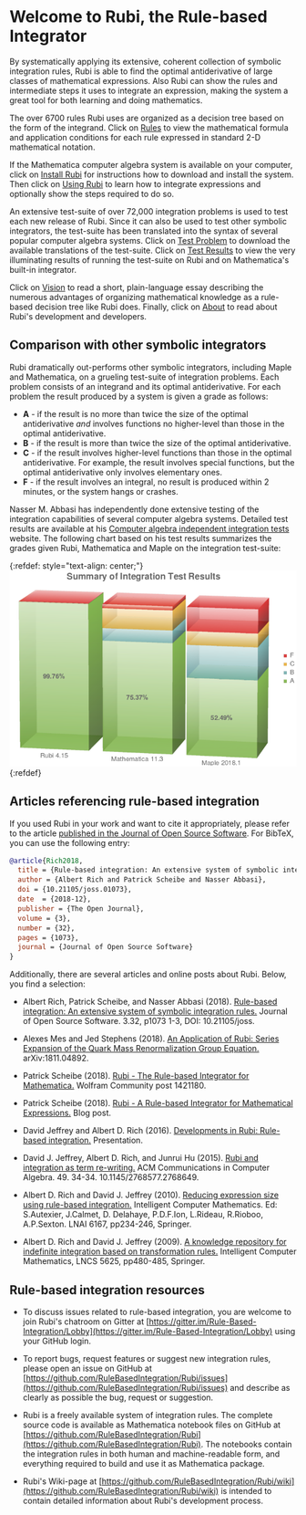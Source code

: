 # Welcome to Rubi, the Rule-based Integrator

By systematically applying its extensive, coherent collection of symbolic integration rules, Rubi is able to find the optimal antiderivative of large classes of mathematical expressions. Also Rubi can show the rules and intermediate steps it uses to integrate an expression, making the system a great tool for both learning and doing mathematics.

The over 6700 rules Rubi uses are organized as a decision tree based on the form of the integrand. Click on [Rules](https://rulebasedintegration.org/integrationRules.html) to view the mathematical formula and application conditions for each rule expressed in standard 2-D mathematical notation.

If the Mathematica computer algebra system is available on your computer, click on [Install Rubi](https://rulebasedintegration.org/downloadRubi.html) for instructions how to download and install the system. Then click on [Using Rubi](https://rulebasedintegration.org/usingRubi.html) to learn how to integrate expressions and optionally show the steps required to do so.

An extensive test-suite of over 72,000 integration problems is used to test each new release of Rubi. Since it can also be used to test other symbolic integrators, the test-suite has been translated into the syntax of several popular computer algebra systems. Click on [Test Problem](https://rulebasedintegration.org/testProblems.html) to download the available translations of the test-suite. Click on [Test Results](https://rulebasedintegration.org/testResults.html) to view the very illuminating results of running the test-suite on Rubi and on Mathematica's built-in integrator.

Click on [Vision](https://rulebasedintegration.org/vision.html) to read a short, plain-language essay describing the numerous advantages of organizing mathematical knowledge as a rule-based decision tree like Rubi does. Finally, click on [About](https://rulebasedintegration.org/about.html) to read about Rubi's development and developers.


## Comparison with other symbolic integrators

Rubi dramatically out-performs other symbolic integrators, including Maple and Mathematica, on a grueling test-suite of integration problems. Each problem consists of an integrand and its optimal antiderivative. For each problem the result produced by a system is given a grade as follows:

- **A** - if the result is no more than twice the size of the optimal antiderivative *and* involves functions no higher-level than those in the optimal antiderivative.
- **B** - if the result is more than twice the size of the optimal antiderivative.
- **C** - if the result involves higher-level functions than those in the optimal antiderivative. For example, the result involves special functions, but the optimal antiderivative only involves elementary ones.
- **F** - if the result involves an integral, no result is produced within 2 minutes, or the system hangs or crashes.

Nasser M. Abbasi has independently done extensive testing of the integration capabilities of several computer algebra systems. Detailed test results are available at his [Computer algebra independent integration tests](https://www.12000.org/my_notes/CAS_integration_tests/reports/rubi_4_15_2/) website. The following chart based on his test results summarizes the grades given Rubi, Mathematica and Maple on the integration test-suite:

{:refdef: style="text-align: center;"}
![integrationTestResultsChart](integrationTestResultsChart.png)
{:refdef}


## Articles referencing rule-based integration

If you used Rubi in your work and want to cite it appropriately, please refer to the article [published in the Journal of Open Source Software](https://doi.org/10.21105/joss.01073). For BibTeX, you can use the following entry:

```bibtex
@article{Rich2018,
  title = {Rule-based integration: An extensive system of symbolic integration rules},
  author = {Albert Rich and Patrick Scheibe and Nasser Abbasi},
  doi = {10.21105/joss.01073},
  date  = {2018-12},
  publisher = {The Open Journal},
  volume = {3},
  number = {32},
  pages = {1073},
  journal = {Journal of Open Source Software}
}
```

Additionally, there are several articles and online posts about Rubi. Below, you find a selection:

- Albert Rich, Patrick Scheibe, and Nasser Abbasi (2018). [Rule-based integration: An extensive system of symbolic integration rules.](https://doi.org/10.21105/joss.01073) Journal of Open Source Software. 3.32, p1073 1-3, DOI: 10.21105/joss.

- Alexes Mes and Jed Stephens (2018). [An Application of Rubi: Series Expansion of the Quark Mass Renormalization Group Equation.](https://arxiv.org/abs/1811.04892) arXiv:1811.04892.

- Patrick Scheibe (2018). [Rubi - The Rule-based Integrator for Mathematica.](https://community.wolfram.com/groups/-/m/t/1421180) Wolfram Community post 1421180.

- Patrick Scheibe (2018). [Rubi - A Rule-based Integrator for Mathematical Expressions.](http://halirutan.de/programming/Rubi/) Blog post.

- David Jeffrey and Albert D. Rich (2016). [Developments in Rubi: Rule-based integration.]( https://www.unirioja.es/dptos/dmc/EACA2016/talks/Jeffrey.pdf) Presentation.

- David J. Jeffrey, Albert D. Rich, and Junrui Hu (2015). [Rubi and integration as term re-writing.](https://www.researchgate.net/publication/277344311_RUBI_and_integration_as_term_re-writing) ACM Communications in Computer Algebra. 49. 34-34. 10.1145/2768577.2768649.

- Albert D. Rich and David J. Jeffrey (2010). [Reducing expression size using rule-based integration.](http://www.apmaths.uwo.ca/~djeffrey/Offprints/Calc2010final.pdf) Intelligent Computer Mathematics. Ed: S.Autexier, J.Calmet, D. Delahaye, P.D.F.Ion, L.Rideau, R.Rioboo, A.P.Sexton. LNAI 6167, pp234-246, Springer.

- Albert D. Rich and David J. Jeffrey (2009). [A knowledge repository for indefinite integration based on transformation rules.](http://www.apmaths.uwo.ca/~djeffrey/Offprints/IntegrationRules.pdf) Intelligent Computer Mathematics, LNCS 5625, pp480-485, Springer.


## Rule-based integration resources

* To discuss issues related to rule-based integration, you are welcome to join Rubi's chatroom on Gitter at [https://gitter.im/Rule-Based-Integration/Lobby](https://gitter.im/Rule-Based-Integration/Lobby) using your GitHub login.

* To report bugs, request features or suggest new integration rules, please open an issue on GitHub at [https://github.com/RuleBasedIntegration/Rubi/issues](https://github.com/RuleBasedIntegration/Rubi/issues) and describe as clearly as possible the bug, request or suggestion.

* Rubi is a freely available system of integration rules.  The complete source code is available as Mathematica notebook files on GitHub at [https://github.com/RuleBasedIntegration/Rubi](https://github.com/RuleBasedIntegration/Rubi).  The notebooks contain the integration rules in both human and machine-readable form, and everything required to build and use it as Mathematica package.

* Rubi's Wiki-page at [https://github.com/RuleBasedIntegration/Rubi/wiki](https://github.com/RuleBasedIntegration/Rubi/wiki) is intended to contain detailed information about Rubi's development process.
